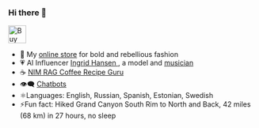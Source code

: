 ### Hi there 👋



<a href='https://ko-fi.com/O4O01N4HR' target='_blank'><img height='36' style='border:0px;height:36px;' src='https://cdn.ko-fi.com/cdn/kofi2.png?v=2' border='0' alt='Buy Me a Coffee at ko-fi.com' /></a>
- 🏬 My [online store](https://monkrus-shop.fourthwall.com) for bold and rebellious fashion
- 💗 AI Influencer [Ingrid Hansen ](https://www.instagram.com/norskingy/), a model and [musician](https://soundcloud.com/ingrid-hansen-206629339)
- ☕ [NIM RAG Coffee Recipe Guru](https://github.com/monkrus/coffee_recipe)
- 👁️‍🗨️ [Chatbots](https://github.com/monkrus/ConvoBots)
- ⚛️Languages: English, Russian, Spanish, Estonian, Swedish 
- ⚡Fun fact: Hiked Grand Canyon South Rim to North and Back, 42 miles (68 km) in 27 hours, no sleep

